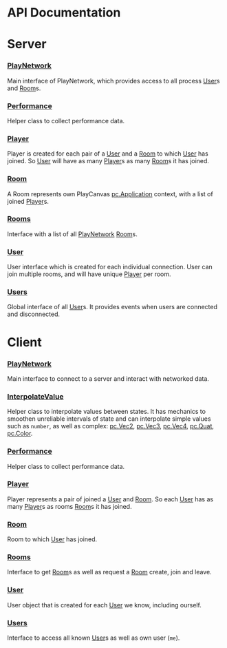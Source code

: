 # API Documentation

# Server


### <a href='./server/PlayNetwork.md'>PlayNetwork</a>  
Main interface of PlayNetwork, which provides access to all process [User](./server/User.md)s and [Room](./server/Room.md)s.

### <a href='./server/Performance.md'>Performance</a>  
Helper class to collect performance data.

### <a href='./server/Player.md'>Player</a>  
Player is created for each pair of a [User](./server/User.md) and a [Room](./server/Room.md) to which [User](./server/User.md) has joined. So [User](./server/User.md) will have as many [Player](./server/Player.md)s as many [Room](./server/Room.md)s it has joined.

### <a href='./server/Room.md'>Room</a>  
A Room represents own PlayCanvas [pc.Application] context, with a list of joined [Player](./server/Player.md)s.

### <a href='./server/Rooms.md'>Rooms</a>  
Interface with a list of all [PlayNetwork](./server/PlayNetwork.md) [Room](./server/Room.md)s.

### <a href='./server/User.md'>User</a>  
User interface which is created for each individual connection. User can join multiple rooms, and will have unique [Player](./server/Player.md) per room.

### <a href='./server/Users.md'>Users</a>  
Global interface of all [User](./server/User.md)s. It provides events when users are connected and disconnected.




# Client


### <a href='./client/PlayNetwork.md'>PlayNetwork</a>  
Main interface to connect to a server and interact with networked data.

### <a href='./client/InterpolateValue.md'>InterpolateValue</a>  
Helper class to interpolate values between states. It has mechanics to smoothen unreliable intervals of state and can interpolate simple values such as `number`, as well as complex: [pc.Vec2], [pc.Vec3], [pc.Vec4], [pc.Quat], [pc.Color].

### <a href='./client/Performance.md'>Performance</a>  
Helper class to collect performance data.

### <a href='./client/Player.md'>Player</a>  
Player represents a pair of joined a [User](./client/User.md) and [Room](./client/Room.md). So each [User](./client/User.md) has as many [Player](./client/Player.md)s as rooms [Room](./client/Room.md)s it has joined.

### <a href='./client/Room.md'>Room</a>  
Room to which [User](./client/User.md) has joined.

### <a href='./client/Rooms.md'>Rooms</a>  
Interface to get [Room](./client/Room.md)s as well as request a [Room](./client/Room.md) create, join and leave.

### <a href='./client/User.md'>User</a>  
User object that is created for each [User](./client/User.md) we know, including ourself.

### <a href='./client/Users.md'>Users</a>  
Interface to access all known [User](./client/User.md)s as well as own user (`me`).



[pc.Application]: https://developer.playcanvas.com/en/api/pc.Application.html  
[pc.Vec2]: https://developer.playcanvas.com/en/api/pc.Vec2.html  
[pc.Vec3]: https://developer.playcanvas.com/en/api/pc.Vec3.html  
[pc.Vec4]: https://developer.playcanvas.com/en/api/pc.Vec4.html  
[pc.Quat]: https://developer.playcanvas.com/en/api/pc.Quat.html  
[pc.Color]: https://developer.playcanvas.com/en/api/pc.Color.html  
